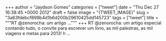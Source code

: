 
+++
author = "Jaydson Gomes"
categories = ["tweet"]
date = "Thu Dec 27 16:38:45 +0000 2012"
draft = false
image = "{TWEET_IMAGE}"
slug = "3a63fdebcf898b4d1b6d200b29610425dd145723"
tags = ["tweet"]
title = """RT @zenorocha: um artigo ..."""
+++
RT @zenorocha: um artigo especial contando tudo, o convite para escrever um livro, as mil palestras, as mil viagens e metas para 2013! h ...
